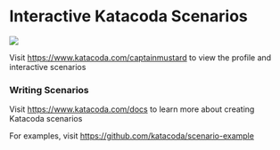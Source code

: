 # Interactive Katacoda Scenarios

[![](http://shields.katacoda.com/katacoda/captainmustard/count.svg)](https://www.katacoda.com/captainmustard "Get your profile on Katacoda.com")

Visit https://www.katacoda.com/captainmustard to view the profile and interactive scenarios

### Writing Scenarios
Visit https://www.katacoda.com/docs to learn more about creating Katacoda scenarios

For examples, visit https://github.com/katacoda/scenario-example
